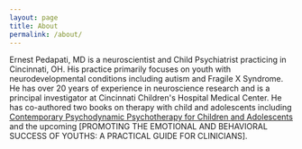 ```yaml
---
layout: page
title: About
permalink: /about/
---
```


Ernest Pedapati, MD is a neuroscientist and Child Psychiatrist practicing in Cincinnati, OH. His practice primarily focuses on youth with neurodevelopmental conditions including autism and Fragile X Syndrome. He has over 20 years of experience in neuroscience research and is a principal investigator at Cincinnati Children's Hospital Medical Center. He has co-authored two books on therapy with child and adolescents including [Contemporary Psychodynamic Psychotherapy for Children and Adolescents](https://www.amazon.com/Contemporary-Psychodynamic-Psychotherapy-Children-Adolescents-ebook/dp/B0779Y79G6/ref=sr_1_1?crid=1H4NB9K8SMXL7&keywords=pedapati&qid=1641919434&sprefix=pedapati%2Caps%2C78&sr=8-1) and the upcoming [PROMOTING THE EMOTIONAL AND BEHAVIORAL SUCCESS OF YOUTHS: A PRACTICAL GUIDE FOR CLINICIANS].
